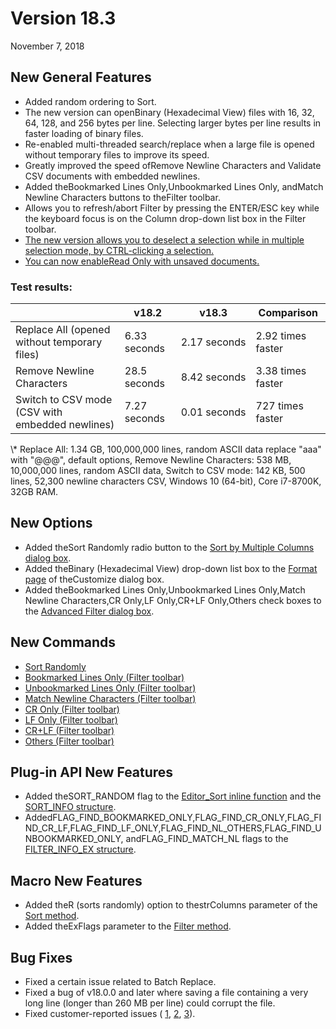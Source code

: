 # Version 18.3

November 7, 2018

## New General Features

- Added random ordering to Sort.
- The new version can openBinary (Hexadecimal View) files with 16, 32, 64, 128, and 256 bytes per line. Selecting larger bytes per line results in faster loading of binary files.
- Re-enabled multi-threaded search/replace when a large file is opened without temporary files to improve its speed.
- Greatly improved the speed ofRemove Newline Characters and Validate CSV documents with embedded newlines.
- Added theBookmarked Lines Only,Unbookmarked Lines Only, andMatch Newline Characters buttons to theFilter toolbar.
- Allows you to refresh/abort Filter by pressing the ENTER/ESC key while the keyboard focus is on the Column drop-down list box in the Filter toolbar.
- [The new version allows you to deselect a selection while in multiple selection mode, by CTRL-clicking a selection.](https://www.emeditor.com/forums/topic/multiple-selection-editing/)
- [You can now enableRead Only with unsaved documents.](https://www.emeditor.com/forums/topic/read-only/)

### Test results:

|  | v18.2 | v18.3 | Comparison |
| --- | --- | --- | --- |
| Replace All (opened without temporary files) | 6.33 seconds | 2.17 seconds | 2.92 times faster |
| Remove Newline Characters | 28.5 seconds | 8.42 seconds | 3.38 times faster |
| Switch to CSV mode (CSV with embedded newlines) | 7.27 seconds | 0.01 seconds | 727 times faster |

\\* Replace All: 1.34 GB, 100,000,000 lines, random ASCII data replace "aaa" with "@@@", default options, Remove Newline Characters: 538 MB, 10,000,000 lines, random ASCII data, Switch to CSV mode: 142 KB, 500 lines, 52,300 newline characters CSV, Windows 10 (64-bit), Core i7-8700K, 32GB RAM.

## New Options

- Added theSort Randomly radio button to the [Sort by Multiple Columns dialog box](../dlg/sort_multi/index).
- Added theBinary (Hexadecimal View) drop-down list box to the [Format page](../dlg/customize/format/index) of theCustomize dialog box.
- Added theBookmarked Lines Only,Unbookmarked Lines Only,Match Newline Characters,CR Only,LF Only,CR+LF Only,Others check boxes to the [Advanced Filter dialog box](../dlg/advanced_filter/index).

## New Commands

- [Sort Randomly](../cmd/edit/sort_random)
- [Bookmarked Lines Only (Filter toolbar)](../cmd/search/filterbar_bookmarked_only)
- [Unbookmarked Lines Only (Filter toolbar)](../cmd/search/filterbar_unbookmarked_only)
- [Match Newline Characters (Filter toolbar)](../cmd/search/filterbar_match_nl)
- [CR Only (Filter toolbar)](../cmd/search/filterbar_cr_only)
- [LF Only (Filter toolbar)](../cmd/search/filterbar_lf_only)
- [CR+LF (Filter toolbar)](../cmd/search/filterbar_cr_lf)
- [Others (Filter toolbar)](../cmd/search/filterbar_nl_others)

## Plug-in API New Features

- Added theSORT\_RANDOM flag to the [Editor\_Sort inline function](../plugin/macro/editor_sort) and the [SORT\_INFO structure](../plugin/structure/sort_info).
- AddedFLAG\_FIND\_BOOKMARKED\_ONLY,FLAG\_FIND\_CR\_ONLY,FLAG\_FIND\_CR\_LF,FLAG\_FIND\_LF\_ONLY,FLAG\_FIND\_NL\_OTHERS,FLAG\_FIND\_UNBOOKMARKED\_ONLY, andFLAG\_FIND\_MATCH\_NL flags to the [FILTER\_INFO\_EX structure](../plugin/structure/filter_info_ex).

## Macro New Features

- Added theR (sorts randomly) option to thestrColumns parameter of the [Sort method](../macro/document/sort).
- Added theExFlags parameter to the [Filter method](../macro/document/filter).

## Bug Fixes

- Fixed a certain issue related to Batch Replace.
- Fixed a bug of v18.0.0 and later where saving a file containing a very long line (longer than 260 MB per line) could corrupt the file.
- Fixed customer-reported issues ( [1](https://www.emeditor.com/forums/topic/external-tools/), [2](https://www.emeditor.com/forums/topic/link-truncated-at-german-umlauts/), [3](https://www.emeditor.com/forums/topic/csv-double-click-outside-to-create-a-new-cell-problem/)).
